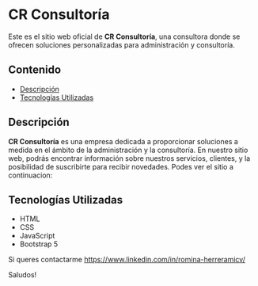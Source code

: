 # CR Consultoría

Este es el sitio web oficial de **CR Consultoría**, una consultora donde se ofrecen soluciones personalizadas para administración y consultoría.

## Contenido

- [Descripción](#descripción)
- [Tecnologías Utilizadas](#tecnologías-utilizadas)

  
## Descripción

**CR Consultoría** es una empresa dedicada a proporcionar soluciones a medida en el ámbito de la administración y la consultoría. En nuestro sitio web, podrás encontrar información sobre nuestros servicios, clientes, y la posibilidad de suscribirte para recibir novedades.
Podes ver el sitio a continuacion:

## Tecnologías Utilizadas

- HTML
- CSS
- JavaScript
- Bootstrap 5

Si queres contactarme https://www.linkedin.com/in/romina-herreramicv/

Saludos!
